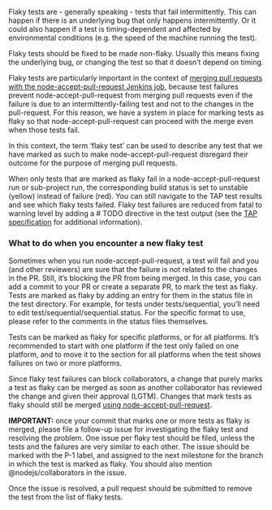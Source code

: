 Flaky tests are - generally speaking - tests that fail intermittently. This can happen if there is an underlying bug that only happens intermittently. Or it could also happen if a test is timing-dependent and affected by environmental conditions (e.g. the speed of the machine running the test).

Flaky tests should be fixed to be made non-flaky. Usually this means fixing the underlying bug, or changing the test so that it doesn’t depend on timing.

Flaky tests are particularly important in the context of [merging pull requests with the node-accept-pull-request Jenkins job](https://github.com/nodejs/node/wiki/Merging-pull-requests-with-Jenkins), because test failures prevent node-accept-pull-request from merging pull requests even if the failure is due to an intermittently-failing test and not to the changes in the pull-request. For this reason, we have a system in place for marking tests as flaky so that node-accept-pull-request can proceed with the merge even when those tests fail. 

In this context, the term ‘flaky test’ can be used to describe any test that we have marked as such to make node-accept-pull-request disregard their outcome for the purpose of merging pull requests.

When only tests that are marked as flaky fail in a node-accept-pull-request run or sub-project run, the corresponding build status is set to unstable (yellow) instead of failure (red). You can still navigate to the TAP test results and see which flaky tests failed. Flaky test failures are reduced from fatal to warning level by adding a # TODO directive in the test output (see the [TAP specification](https://testanything.org/tap-specification.html) for additional information).

### What to do when you encounter a new flaky test
Sometimes when you run node-accept-pull-request, a test will fail and you (and other reviewers) are sure that the failure is not related to the changes in the PR. Still, it’s blocking the PR from being merged. In this case, you can add a commit to your PR or create a separate PR, to mark the test as flaky. Tests are marked as flaky by adding an entry for them in the status file in the test directory. For example, for tests under tests/sequential, you’ll need to edit test/sequential/sequential.status. For the specific format to use, please refer to the comments in the status files themselves.

Tests can be marked as flaky for specific platforms, or for all platforms. It’s recommended to start with one platform if the test only failed on one platform, and to move it to the section for all platforms when the test shows failures on two or more platforms.

Since flaky test failures can block collaborators, a change that purely marks a test as flaky can be merged as soon as another collaborator has reviewed the change and given their approval (LGTM). Changes that mark tests as flaky should still be merged [using node-accept-pull-request](https://github.com/nodejs/node/wiki/Merging-pull-requests-with-Jenkins).

**IMPORTANT:** once your commit that marks one or more tests as flaky is merged, please file a follow-up issue for investigating the flaky test and resolving the problem. One issue per flaky test should be filed, unless the tests and the failures are very similar to each other. The issue should be marked with the P-1 label, and assigned to the next milestone for the branch in which the test is marked as flaky. You should also mention @nodejs/collaborators in the issue. 

Once the issue is resolved, a pull request should be submitted to remove the test from the list of flaky tests.
